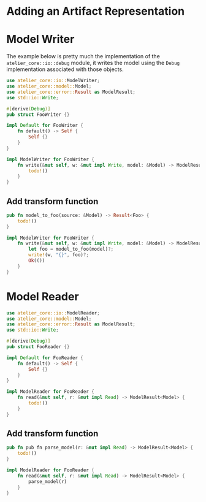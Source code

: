# Adding an Artifact Representation


# Model Writer

The example below is pretty much the implementation of the `atelier_core::io::debug` module, it writes the model
using the `Debug` implementation associated with those objects.

```rust
use atelier_core::io::ModelWriter;
use atelier_core::model::Model;
use atelier_core::error::Result as ModelResult;
use std::io::Write;

#[derive(Debug)]
pub struct FooWriter {}

impl Default for FooWriter {
    fn default() -> Self {
        Self {}
    }
}

impl ModelWriter for FooWriter {
    fn write(&mut self, w: &mut impl Write, model: &Model) -> ModelResult<()> {
        todo!()
    }
}
```

## Add transform function

```rust
pub fn model_to_foo(source: &Model) -> Result<Foo> {
    todo!()
}
```

```rust
impl ModelWriter for FooWriter {
    fn write(&mut self, w: &mut impl Write, model: &Model) -> ModelResult<()> {
        let foo = model_to_foo(model)?;
        write!(w, "{}", foo)?;
        Ok(())
    }
}
```

# Model Reader

```rust
use atelier_core::io::ModelReader;
use atelier_core::model::Model;
use atelier_core::error::Result as ModelResult;
use std::io::Write;

#[derive(Debug)]
pub struct FooReader {}

impl Default for FooReader {
    fn default() -> Self {
        Self {}
    }
}

impl ModelReader for FooReader {
    fn read(&mut self, r: &mut impl Read) -> ModelResult<Model> {
        todo!()
    }
}
```

## Add transform function

```rust
pub fn pub fn parse_model(r: &mut impl Read) -> ModelResult<Model> {
    todo!()
}
```

```rust
impl ModelReader for FooReader {
    fn read(&mut self, r: &mut impl Read) -> ModelResult<Model> {
        parse_model(r)
    }
}
```
